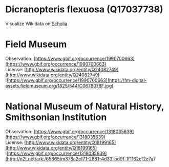 
Dicranopteris flexuosa (Q17037738)
==================================
  
Visualize Wikidata on [Scholia](https://scholia.toolforge.org/taxon/Q17037738)
# Field Museum
  
Observation: [https://www.gbif.org/occurrence/1990700663](https://www.gbif.org/occurrence/1990700663)  
License: [http://www.wikidata.org/entity/Q24082749](http://www.wikidata.org/entity/Q24082749)  
![https://www.gbif.org/occurrence/1990700663](https://fm-digital-assets.fieldmuseum.org/1825/544/C0678078F.jpg)
# National Museum of Natural History, Smithsonian Institution
  
Observation: [https://www.gbif.org/occurrence/1318035639](https://www.gbif.org/occurrence/1318035639)  
License: [http://www.wikidata.org/entity/Q18199165](http://www.wikidata.org/entity/Q18199165)  
![https://www.gbif.org/occurrence/1318035639](http://n2t.net/ark:/65665/m376a2ef71-2881-4d33-bd9f-1f1162ef2e7a)